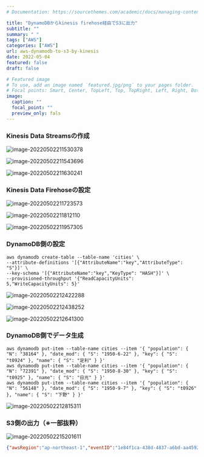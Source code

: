 ```yaml
---
# Documentation: https://sourcethemes.com/academic/docs/managing-content/

title: "DynamoDBからkinesis firehose経由でS3に出力"
subtitle: ""
summary: " "
tags: ["AWS"]
categories: ["AWS"]
url: aws-dynamodb-to-s3-by-kinesis
date: 2022-05-04
featured: false
draft: false

# Featured image
# To use, add an image named `featured.jpg/png` to your pages folder.
# Focal points: Smart, Center, TopLeft, Top, TopRight, Left, Right, BottomLeft, Bottom, BottomRight.
image:
  caption: ""
  focal_point: ""
  preview_only: fals
---
```


### Kinesis Data Streamsの作成

![image-20220502211530378](image-20220502211530378.png)

![image-20220502211543696](image-20220502211543696.png)

![image-20220502211630241](image-20220502211630241.png)

### Kinesis Data Firehoseの設定

![image-20220502211723573](image-20220502211723573.png)

![image-20220502211812110](image-20220502211812110.png)

![image-20220502211957305](image-20220502211957305.png)

### DynamoDB側の設定

```
aws dynamodb create-table --table-name 'cities' \
--attribute-definitions '[{"AttributeName":"key","AttributeType": "S"}]' \
--key-schema '[{"AttributeName":"key","KeyType": "HASH"}]' \
--provisioned-throughput '{"ReadCapacityUnits": 5,"WriteCapacityUnits": 5}'
```

![image-20220502212422288](image-20220502212422288.png)

![image-20220502212438252](image-20220502212438252.png)

![image-20220502212641300](image-20220502212641300.png)

### DynamoDB側でデータ生成

```
aws dynamodb put-item --table-name cities --item '{ "population": { "N": "38164" }, "date_mod": { "S": "1950-6-22" }, "key": { "S": "t0924" }, "name": { "S": "足利" } }'
aws dynamodb put-item --table-name cities --item '{ "population": { "N": "72391" }, "date_mod": { "S": "1950-8-30" }, "key": { "S": "t0925" }, "name": { "S": "日光" } }'
aws dynamodb put-item --table-name cities --item '{ "population": { "N": "56148" }, "date_mod": { "S": "1950-9-7" }, "key": { "S": "t0926" }, "name": { "S": "下野" } }'
```

![image-20220502212815311](image-20220502212815311.png)

### S3側の出力（※一部抜粋）

![image-20220502215201611](image-20220502215201611.png)

```json
{"awsRegion":"ap-northeast-1","eventID":"1e84f1ca-438d-4837-a6bd-aa4592be6f8a","eventName":"MODIFY","userIdentity":null,"recordFormat":"application/json","tableName":"cities","dynamodb":{"ApproximateCreationDateTime":1651495525900,"Keys":{"key":{"S":"t0926"}},"NewImage":{"population":{"N":"54148"},"key":{"S":"t0926"},"name":{"S":"下野"},"date_mod":{"S":"1950-9-7"}},"OldImage":{"population":{"N":"56148"},"key":{"S":"t0926"},"name":{"S":"下野"},"date_mod":{"S":"1950-9-7"}},"SizeBytes":104},"eventSource":"aws:dynamodb"}
```


